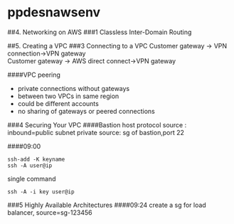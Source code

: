 # ppdesnawsenv
##4. Networking on AWS
###1 Classless Inter-Domain Routing




##5. Creating a VPC
###3 Connecting to a VPC
Customer gateway -> VPN connection->VPN gateway  
Customer gateway -> AWS direct connect->VPN gateway  

####VPC peering
- private connections without gateways
- between two VPCs in same region
- could be different accounts
- no sharing of gateways or peered connections

###4 Securing Your VPC
####Bastion host
protocol source : inbound=public subnet 
private source: sg of bastion,port 22

####09:00
```
ssh-add -K keyname
ssh -A user@ip
```

single command
```
ssh -A -i key user@ip
```

###5 Highly Available Architectures
####09:24
create a sg for load balancer,
source=sg-123456
